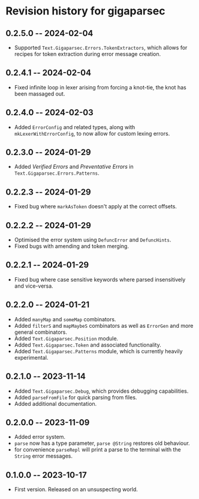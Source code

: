 # Revision history for gigaparsec

## 0.2.5.0 -- 2024-02-04
* Supported `Text.Gigaparsec.Errors.TokenExtractors`, which allows for recipes for token extraction
  during error message creation.

## 0.2.4.1 -- 2024-02-04
* Fixed infinite loop in lexer arising from forcing a knot-tie, the knot has been massaged out.

## 0.2.4.0 -- 2024-02-03
* Added `ErrorConfig` and related types, along with `mkLexerWithErrorConfig`, to now allow
  for custom lexing errors.

## 0.2.3.0 -- 2024-01-29
* Added _Verified Errors_ and _Preventative Errors_ in `Text.Gigaparsec.Errors.Patterns`.

## 0.2.2.3 -- 2024-01-29
* Fixed bug where `markAsToken` doesn't apply at the correct offsets.

## 0.2.2.2 -- 2024-01-29
* Optimised the error system using `DefuncError` and `DefuncHints`.
* Fixed bugs with amending and token merging.

## 0.2.2.1 -- 2024-01-29
* Fixed bug where case sensitive keywords where parsed insensitively and vice-versa.

## 0.2.2.0 -- 2024-01-21

* Added `manyMap` and `someMap` combinators.
* Added `filterS` and `mapMaybeS` combinators as well as `ErrorGen` and more general combinators.
* Added `Text.Gigaparsec.Position` module.
* Added `Text.Gigaparsec.Token` and associated functionality.
* Added `Text.Gigaparsec.Patterns` module, which is currently heavily experimental.

## 0.2.1.0 -- 2023-11-14

* Added `Text.Gigaparsec.Debug`, which provides debugging capabilities.
* Added `parseFromFile` for quick parsing from files.
* Added additional documentation.

## 0.2.0.0 -- 2023-11-09

* Added error system.
* `parse` now has a type parameter, `parse @String` restores old behaviour.
* for convenience `parseRepl` will print a parse to the terminal with the `String` error messages.

## 0.1.0.0 -- 2023-10-17

* First version. Released on an unsuspecting world.
